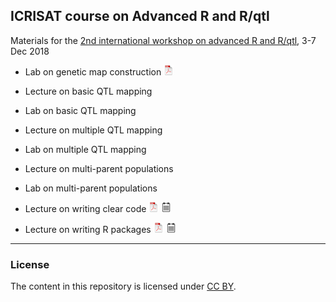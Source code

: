 ## ICRISAT course on Advanced R and R/qtl

Materials for the [2nd international workshop on advanced R and
R/qtl](https://www.icrisat.org/event/2nd-international-workshop-on-advanced-r-r-qtl/),
3-7 Dec 2018

- Lab on genetic map construction
[![pdf](icons16/pdf-icon.png)](https://kbroman.org/icrisat2018/geneticmaps.pdf)

- Lecture on basic QTL mapping

- Lab on basic QTL mapping

- Lecture on multiple QTL mapping

- Lab on multiple QTL mapping

- Lecture on multi-parent populations

- Lab on multi-parent populations

- Lecture on writing clear code
[![pdf](icons16/pdf-icon.png)](https://kbroman.org/icrisat2018/lec4a_clearcode.pdf)
[![pdf w/notes](icons16/notes-icon.png)](https://kbroman.org/icrisat2018/lec4a_clearcode_withnotes.pdf)

- Lecture on writing R packages
[![pdf](icons16/pdf-icon.png)](https://kbroman.org/icrisat2018/lec4b_rpack.pdf)
[![pdf w/notes](icons16/notes-icon.png)](https://kbroman.org/icrisat2018/lec4b_rpack_withnotes.pdf)


---

### License

The content in this repository is licensed under [CC BY](https://creativecommons.org/licenses/by/3.0/).
